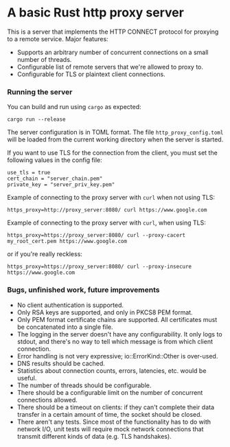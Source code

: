# A basic Rust http proxy server

This is a server that implements the HTTP CONNECT protocol for proxying to a remote service. Major features:

- Supports an arbitrary number of concurrent connections on a small number of threads.
- Configurable list of remote servers that we're allowed to proxy to.
- Configurable for TLS or plaintext client connections.

### Running the server

You can build and run using `cargo` as expected:

```
cargo run --release
```

The server configuration is in TOML format.  The file `http_proxy_config.toml` will be loaded from the current working directory when the server is started.

If you want to use TLS for the connection from the client, you must set the following values in the config file:

```
use_tls = true
cert_chain = "server_chain.pem"
private_key = "server_priv_key.pem"
```

Example of connecting to the proxy server with `curl` when not using TLS:
```
https_proxy=http://proxy_server:8080/ curl https://www.google.com
```

Example of connecting to the proxy server with `curl`, when using TLS:

```
https_proxy=https://proxy_server:8080/ curl --proxy-cacert my_root_cert.pem https://www.google.com
```
or if you're really reckless:
```
https_proxy=https://proxy_server:8080/ curl --proxy-insecure https://www.google.com
```

### Bugs, unfinished work, future improvements

- No client authentication is supported.
- Only RSA keys are supported, and only in PKCS8 PEM format.
- Only PEM format certificate chains are supported. All certificates must be concatenated into a single file.
- The logging in the server doesn't have any configurability. It only logs to stdout, and there's no way to tell which message is from which client connection.
- Error handling is not very expressive; io::ErrorKind::Other is over-used.
- DNS results should be cached.
- Statistics about connection counts, errors, latencies, etc. would be useful.
- The number of threads should be configurable.
- There should be a configurable limit on the number of concurrent connections allowed.
- There should be a timeout on clients: if they can't complete their data transfer in a certain amount of time, the socket should be closed.
- There aren't any tests. Since most of the functionality has to do with network I/O, unit tests will require mock network connections that transmit different kinds of data (e.g. TLS handshakes).
